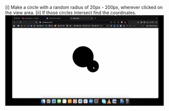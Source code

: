[i] Make a circle with a random radius of 20px - 200px, wherever clicked on the view area. 
[ii] If those circles intersect find the coordinates.
[![Watch the video](https://github.com/Aaryan-Dev/intersecting_circles/blob/master/thuumbnail.png)](https://drive.google.com/file/d/1HV0_Mi3Q7fgI7d46vBOz50dj42RDv1PC/view?usp=sharing)